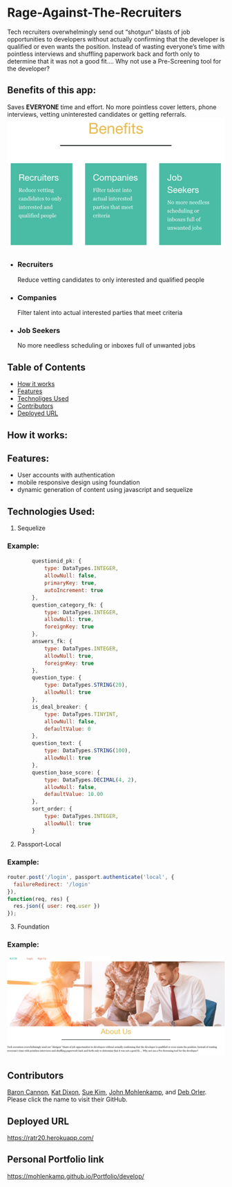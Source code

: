 # Rage-Against-The-Recruiters
Tech recruiters overwhelmingly send out “shotgun” blasts of job opportunities to developers without actually confirming that the developer is qualified or even wants the position. Instead of wasting everyone’s time with pointless interviews and shuffling paperwork back and forth only to determine that it was not a good fit…. Why not use a Pre-Screening tool for the developer?

## Benefits of this app:
Saves **EVERYONE** time and effort. No more pointless cover letters, phone interviews, vetting uninterested candidates or getting referrals.
![benefits](./assets/screenshots/benefits.png)
- ### Recruiters
    Reduce vetting candidates to only interested and qualified people
- ### Companies
    Filter talent into actual interested parties that meet criteria
- ### Job Seekers
    No more needless scheduling or inboxes full of unwanted jobs

## Table of Contents
* [How it works](#how-it-works)
* [Features](#features)
* [Technoliges Used](#technologies-used)
* [Contributors](#contributors)
* [Deployed URL](#deployed-url)

## How it works:

## Features:
- User accounts with authentication
- mobile responsive design using foundation
- dynamic generation of content using javascript and sequelize

## Technologies Used:
1. Sequelize
### Example:
```javascript
        questionid_pk: {
            type: DataTypes.INTEGER,
            allowNull: false,
            primaryKey: true,
            autoIncrement: true
        },
        question_category_fk: {
            type: DataTypes.INTEGER,
            allowNull: true,
            foreignKey: true
        },
        answers_fk: {
            type: DataTypes.INTEGER,
            allowNull: true,
            foreignKey: true
        },
        question_type: {
            type: DataTypes.STRING(20),
            allowNull: true
        },
        is_deal_breaker: {
            type: DataTypes.TINYINT,
            allowNull: false,
            defaultValue: 0
        },
        question_text: {
            type: DataTypes.STRING(100),
            allowNull: true
        },
        question_base_score: {
            type: DataTypes.DECIMAL(4, 2),
            allowNull: false,
            defaultValue: 10.00
        },
        sort_order: {
            type: DataTypes.INTEGER,
            allowNull: true
        }
```

2. Passport-Local
### Example:
```javascript
router.post('/login', passport.authenticate('local', { 
  failureRedirect: '/login' 
}),
function(req, res) {
  res.json({ user: req.user })
});
```

3. Foundation
### Example:
![mainpage](./assets/screenshots/mainpage.png)

## Contributors
[Baron Cannon](https://github.com/BCannon88), [Kat Dixon](https://github.com/TwyllBlackleaf), [Sue Kim](https://github.com/suekimpaulsen), [John Mohlenkamp](https://github.com/Mohlenkamp), and [Deb Orler](https://github.com/dorler).
Please click the name to visit their GitHub.

## Deployed URL
https://ratr20.herokuapp.com/

## Personal Portfolio link
https://mohlenkamp.github.io/Portfolio/develop/
